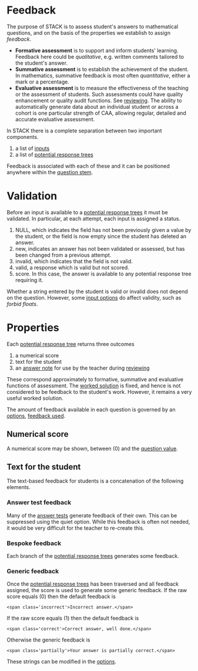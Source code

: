 # Feedback

The purpose of STACK is to assess student's answers to mathematical questions,
and on the basis of the properties we establish to assign _feedback_. 

* **Formative assessment** is to support and inform students' learning.
  Feedback here could be _qualitative_, e.g. written comments tailored to the student's answer.
* **Summative assessment** is to establish the achievement of the student.
  In mathematics, summative feedback is most often _quantitative_,  either a mark or a percentage.
* **Evaluative assessment** is to measure the effectiveness of the teaching or the
  assessment of students.  Such assessments could have quality enhancement or quality audit functions.
  See [reviewing](Reviewing.md). The ability to automatically generate data about an individual student or
  across a cohort is one particular strength of CAA, allowing regular, detailed and accurate evaluative assessment.

In STACK there is a complete separation between two important components.

1. a list of [inputs](Inputs.md)
2. a list of [potential response trees](Potential_response_trees.md)

Feedback is associated with each of these and it can be positioned anywhere within the [question stem](CASText.md#Question_stem).

# Validation #

Before an input is available to a [potential response trees](Potential_response_trees.md)
it must be validated.  In particular, at each attempt, each input is assigned a status.

1. NULL, which indicates the field has not been previously given a value by the student,
   or the field is now empty since the student has deleted an answer.
2. new, indicates an answer has not been validated or assessed, but has been changed from a previous attempt.
3. invalid, which indicates that the field is not valid.
4. valid, a response which is valid but not scored.
5. score.  In this case, the answer is available to any potential response tree requiring it.

Whether a string entered by the student is valid or invalid does not depend on the question.
However, some [input options](Inputs.md#Input_options)
do affect validity, such as _forbid floats_.

# Properties #

Each [potential response tree](Potential_response_trees.md) returns three outcomes

1. a numerical score
2. text for the student
3. an [answer note](Potential_response_trees.md#Answer_note)
   for use by the teacher during [reviewing](Reviewing.md)

These correspond approximately to formative, summative and evaluative functions of assessment.
The [worked solution](CASText.md#Worked_solution) is fixed, and hence is not considered to be feedback to the student's work.
However, it remains a very useful worked solution.

The amount of feedback available in each question is governed by an [options](Options.md), [feedback used](Options.md#Feedback_used). 

## Numerical score  ##

A numerical score may be shown, between \(0\) and the [question value](Potential_response_trees.md#Question_value).

## Text for the student  ##

The text-based feedback for students is a concatenation of the following elements.

### Answer test feedback  ###

Many of the [answer tests](Answer_tests.md) generate feedback of their own. This can be suppressed using the quiet option.
While this feedback is often not needed, it would be very difficult for the teacher to re-create this.  

### Bespoke feedback  ###

Each branch of the [potential response trees](Potential_response_trees.md) generates some feedback.

### Generic feedback  ###

Once the [potential response trees](Potential_response_trees.md) has been traversed and all
feedback assigned, the score is used to generate some generic feedback.
If the raw score equals \(0\) then the default feedback is

	<span class='incorrect'>Incorrect answer.</span>

If the raw score equals \(1\) then the default feedback is

	<span class='correct'>Correct answer, well done.</span>

Otherwise the generic feedback is

	<span class='partially'>Your answer is partially correct.</span>

These strings can be modified in the [options](Options.md).

